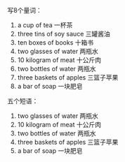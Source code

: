 写8个量词：

1. a cup of tea 一杯茶
2. three tins of soy sauce 三罐酱油
3. ten boxes of books 十箱书
4. two glasses of  water 两瓶水
5. 10 kilogram of meat 十公斤肉
6. two bottles of water 两瓶水
7. three baskets of apples 三篮子苹果
8. a bar of soap 一块肥皂

五个短语：

1. two glasses of  water 两瓶水
2. 10 kilogram of meat 十公斤肉
3. two bottles of water 两瓶水
4. three baskets of apples 三篮子苹果
5. a bar of soap 一块肥皂

